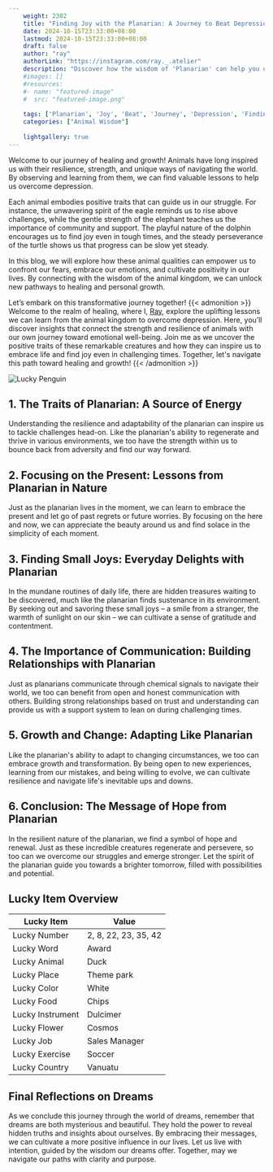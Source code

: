 ```yaml
---
    weight: 2302
    title: "Finding Joy with the Planarian: A Journey to Beat Depression"  # Assuming 'title' column exists
    date: 2024-10-15T23:33:00+08:00
    lastmod: 2024-10-15T23:33:00+08:00
    draft: false
    author: "ray"
    authorLink: "https://instagram.com/ray._.atelier"
    description: "Discover how the wisdom of 'Planarian' can help you overcome depression and find joy in your life journey."
    #images: []
    #resources:
    #- name: "featured-image"
    #  src: "featured-image.png"
    
    tags: ['Planarian', 'Joy', 'Beat', 'Journey', 'Depression', 'Finding']
    categories: ["Animal Wisdom"]
    
    lightgallery: true
---
```

    
Welcome to our journey of healing and growth! Animals have long inspired us with their resilience, strength, and unique ways of navigating the world. By observing and learning from them, we can find valuable lessons to help us overcome depression.

Each animal embodies positive traits that can guide us in our struggle. For instance, the unwavering spirit of the eagle reminds us to rise above challenges, while the gentle strength of the elephant teaches us the importance of community and support. The playful nature of the dolphin encourages us to find joy even in tough times, and the steady perseverance of the turtle shows us that progress can be slow yet steady.

In this blog, we will explore how these animal qualities can empower us to confront our fears, embrace our emotions, and cultivate positivity in our lives. By connecting with the wisdom of the animal kingdom, we can unlock new pathways to healing and personal growth.

Let’s embark on this transformative journey together!
{{< admonition >}}
Welcome to the realm of healing, where I, [Ray](https://instagram.com/ray._.atelier), explore the uplifting lessons we can learn from the animal kingdom to overcome depression. Here, you’ll discover insights that connect the strength and resilience of animals with our own journey toward emotional well-being. Join me as we uncover the positive traits of these remarkable creatures and how they can inspire us to embrace life and find joy even in challenging times. Together, let's navigate this path toward healing and growth!
{{< /admonition >}}

![Lucky Penguin](https://cdn.pixabay.com/photo/2024/09/07/02/34/penguins-9028827_1280.jpg "Lucky Penguin")

## 1. The Traits of Planarian: A Source of Energy
Understanding the resilience and adaptability of the planarian can inspire us to tackle challenges head-on. Like the planarian's ability to regenerate and thrive in various environments, we too have the strength within us to bounce back from adversity and find our way forward.

## 2. Focusing on the Present: Lessons from Planarian in Nature
Just as the planarian lives in the moment, we can learn to embrace the present and let go of past regrets or future worries. By focusing on the here and now, we can appreciate the beauty around us and find solace in the simplicity of each moment.

## 3. Finding Small Joys: Everyday Delights with Planarian
In the mundane routines of daily life, there are hidden treasures waiting to be discovered, much like the planarian finds sustenance in its environment. By seeking out and savoring these small joys – a smile from a stranger, the warmth of sunlight on our skin – we can cultivate a sense of gratitude and contentment.

## 4. The Importance of Communication: Building Relationships with Planarian
Just as planarians communicate through chemical signals to navigate their world, we too can benefit from open and honest communication with others. Building strong relationships based on trust and understanding can provide us with a support system to lean on during challenging times.

## 5. Growth and Change: Adapting Like Planarian
Like the planarian's ability to adapt to changing circumstances, we too can embrace growth and transformation. By being open to new experiences, learning from our mistakes, and being willing to evolve, we can cultivate resilience and navigate life's inevitable ups and downs.

## 6. Conclusion: The Message of Hope from Planarian
In the resilient nature of the planarian, we find a symbol of hope and renewal. Just as these incredible creatures regenerate and persevere, so too can we overcome our struggles and emerge stronger. Let the spirit of the planarian guide you towards a brighter tomorrow, filled with possibilities and potential.


## Lucky Item Overview
| Lucky Item          | Value              |
|---------------|--------------------|
| Lucky Number        | 2, 8, 22, 23, 35, 42  |
| Lucky Word          | Award |
| Lucky Animal        | Duck |
| Lucky Place         | Theme park     |
| Lucky Color         | White     |
| Lucky Food          | Chips      |
| Lucky Instrument    | Dulcimer |
| Lucky Flower        | Cosmos    |
| Lucky Job           | Sales Manager       |
| Lucky Exercise      | Soccer  |
| Lucky Country       | Vanuatu    |


##  Final Reflections on Dreams

As we conclude this journey through the world of dreams, remember that dreams are both mysterious and beautiful. They hold the power to reveal hidden truths and insights about ourselves. By embracing their messages, we can cultivate a more positive influence in our lives. Let us live with intention, guided by the wisdom our dreams offer. Together, may we navigate our paths with clarity and purpose.
